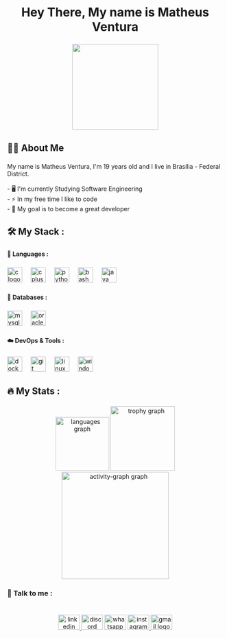 <br clear="both">

<h1 align="center">Hey There, My name is Matheus Ventura</h1>

###

<div align="center">
  <img height="200" src="https://media.giphy.com/media/KA593kO0JvXMs/giphy.gif?cid=ecf05e47mk7u01hda6ovy1dc069yiqdpnd0u9aur65a87fqb&ep=v1_gifs_related&rid=giphy.gif&ct=g"  />
</div>

###

<h2 align="left">👩‍💻  About Me</h2>

###

<p align="left">My name is Matheus Ventura, I'm 19 years old and I live in Brasília - Federal District.<br><br>- 🖥️ I'm currently Studying Software Engineering<br>- ⚡ In my free time I like to code<br>- 🎯 My goal is to become a great developer</p>

###

<h2 align="left">🛠 My Stack :</h2>

###

<h4 align="left">🚀 Languages :</h4>

###

<div align="left">
  <img src="https://cdn.jsdelivr.net/gh/devicons/devicon/icons/c/c-original.svg" height="35" alt="c logo"  />
  <img width="12" />
  <img src="https://cdn.jsdelivr.net/gh/devicons/devicon/icons/cplusplus/cplusplus-original.svg" height="35" alt="cplusplus logo"  />
  <img width="12" />
  <img src="https://cdn.jsdelivr.net/gh/devicons/devicon/icons/python/python-original.svg" height="35" alt="python logo"  />
  <img width="12" />
  <img src="https://cdn.jsdelivr.net/gh/devicons/devicon/icons/bash/bash-original.svg" height="35" alt="bash logo"  />
  <img width="12" />
  <img src="https://cdn.jsdelivr.net/gh/devicons/devicon/icons/java/java-original.svg" height="35" alt="java logo"  />
</div>

###

<h4 align="left">💾 Databases :</h4>

###

<div align="left">
  <img src="https://cdn.jsdelivr.net/gh/devicons/devicon/icons/mysql/mysql-original.svg" height="35" alt="mysql logo"  />
  <img width="12" />
  <img src="https://cdn.jsdelivr.net/gh/devicons/devicon/icons/oracle/oracle-original.svg" height="35" alt="oracle logo"  />
</div>

###

<h4 align="left">☁️ DevOps & Tools :</h4>

###

<div align="left">
  <img src="https://cdn.jsdelivr.net/gh/devicons/devicon/icons/docker/docker-original.svg" height="35" alt="docker logo"  />
  <img width="12" />
  <img src="https://cdn.jsdelivr.net/gh/devicons/devicon/icons/git/git-original.svg" height="35" alt="git logo"  />
  <img width="12" />
  <img src="https://cdn.jsdelivr.net/gh/devicons/devicon/icons/linux/linux-original.svg" height="35" alt="linux logo"  />
  <img width="12" />
  <img src="https://cdn.jsdelivr.net/gh/devicons/devicon/icons/windows8/windows8-original.svg" height="35" alt="windows8 logo"  />
</div>

###

<h2 align="left">🔥   My Stats :</h2>

###

<div align="center">
  <img src="https://github-readme-stats.vercel.app/api/top-langs?username=MatheusgVentura&locale=en&hide_title=false&layout=compact&card_width=320&langs_count=5&theme=github_dark&hide_border=true&order=2" height="125" alt="languages graph"  />
  <img src="https://github-profile-trophy.vercel.app?username=MatheusgVentura&theme=algolia&column=-1&row=1&margin-w=8&margin-h=8&no-bg=true&no-frame=true&order=4" height="150" alt="trophy graph"  />
  <img src="https://github-readme-activity-graph.vercel.app/graph?username=MatheusgVentura&radius=16&theme=github-dark&area=true&order=5&hide_border=true" height="250" alt="activity-graph graph"  />
</div>

###

<h3 align="left">📧 Talk to me :</h3>

###

<br clear="both">

<div align="center">
  <a href="https://www.linkedin.com/in/matheus-ventura-a336992b2/" target="_blank">
    <img src="https://raw.githubusercontent.com/maurodesouza/profile-readme-generator/master/src/assets/icons/social/linkedin/default.svg" width="50" height="35" alt="linkedin logo"  />
  </a>
  <img src="https://raw.githubusercontent.com/maurodesouza/profile-readme-generator/master/src/assets/icons/social/discord/default.svg" width="50" height="35" alt="discord logo"  />
  <img src="https://raw.githubusercontent.com/maurodesouza/profile-readme-generator/master/src/assets/icons/social/whatsapp/default.svg" width="50" height="35" alt="whatsapp logo"  />
  <a href="https://www.instagram.com/matheus2005.ventura/" target="_blank">
    <img src="https://raw.githubusercontent.com/maurodesouza/profile-readme-generator/master/src/assets/icons/social/instagram/default.svg" width="50" height="35" alt="instagram logo"  />
  </a>
  <img src="https://raw.githubusercontent.com/maurodesouza/profile-readme-generator/master/src/assets/icons/social/gmail/default.svg" width="50" height="35" alt="gmail logo"  />
</div>

###
